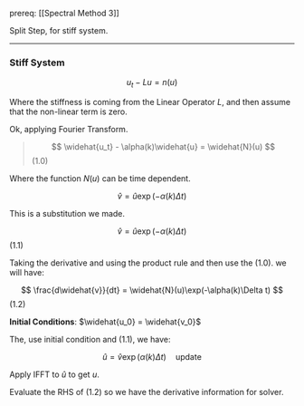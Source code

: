 prereq: [[Spectral Method 3]]

Split Step, for stiff system. 

---

### Stiff System

$$
u_t - Lu = n(u)
$$

Where the stiffness is coming from the Linear Operator $L$, and then assume that the non-linear term is zero. 


Ok, applying Fourier Transform. 

> $$
> \widehat{u_t} - \alpha(k)\widehat{u} = \widehat{N}(u) 
> $$ 
> (1.0)

Where the function $N(u)$ can be time dependent. 

$$
\widehat{v} = \widehat{u}\exp(-\alpha(k)\Delta t) 
$$

This is a substitution we made. 

$$
\widehat{v} = \widehat{u}\exp(-\alpha(k)\Delta t)
$$
(1.1)

Taking the derivative and using the product rule and then use the (1.0). we will have: 

$$
\frac{d\widehat{v}}{dt} = \widehat{N}(u)\exp(-\alpha(k)\Delta t)
$$
(1.2)

**Initial Conditions**:  $\widehat{u_0} = \widehat{v_0}$

The, use initial condition and (1.1), we have: 

$$
\widehat{u} = \widehat{v}\exp(\alpha(k)\Delta t) \quad \text{update}
$$

Apply IFFT to $\widehat{u}$ to get $u$.

Evaluate the RHS of (1.2) so we have the derivative information for solver. 





